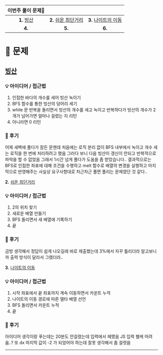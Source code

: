 |                 이번주 풀이 문제🧩                  |                                                               |                                                              |
| :-------------------------------------------------: | :-----------------------------------------------------------: | :----------------------------------------------------------: |
| **1.** [빙산](https://www.acmicpc.net/problem/2573) | **2.** [쉬운 최단거리](https://www.acmicpc.net/problem/14940) | **3.** [나이트의 이동](https://www.acmicpc.net/problem/7562) |
|                       **4.**                        |                            **5.**                             |                            **6.**                            |


# 🧩 문제

## [빙산](https://www.acmicpc.net/problem/2573)

### 💡 아이디어 / 접근법

1. 인접한 바다의 개수를 세어 빙산 녹이기
2. BFS 함수를 통한 빙산의 덩어리 세기
3. while 문 반복을 돌리면서 빙산의 개수를 세고 녹이고 반복하다가 빙산의 개수가 2개가 넘어가면 얼마나 걸렸는 지 리턴
4. 아니라면 0 리턴

### 🤔 후기

어제 새벽에 풀다가 잠든 문젠데 처음에는 로직 분리 없이 BFS 내부에서 녹이고 개수 세는 로직을 한 번에 처리하려고 했음 그러다 보니 다음 빙산이 갱신이 안되고 반복적으로 파악을 할 수 없었음 그래서 1시간 넘게 풀다가 도움을 좀 받았습니다.. 결과적으로는 BFS로 인접한 좌표에 대해 조건을 수행하고 melt 함수로 배열의 변경을 실행하고 마지막으로 반영해주는 사실상 요구사항대로 차근차근 풀면 풀리는 문제였던 것 같다..

**2.** [쉬운 최단거리](https://www.acmicpc.net/problem/14940)

### 💡 아이디어 / 접근법

1. 2의 위치 찾기
2. 새로운 배열 만들기
3. BFS 돌리면서 새 배열에 기록하기
4. 끝

### 🤔 후기

금방 생각해서 정답이 쉽게 나오길래 바로 제출했는데 3%에서 자꾸 틀리더라 알고보니까 출력 방식이 달라서 그랬더라..

**3.** [나이트의 이동](https://www.acmicpc.net/problem/7562)

### 💡 아이디어 / 접근법

1. 시작 좌표에서 끝 좌표까지 계속 이동하면서 카운트 누적
2. 나이트의 이동 경로에 따른 델타 배열 선언
3. BFS 돌리면서 카운트 누적
4. 끝

### 🤔 후기

아이디어 생각이랑 푸는데는 20분도 안걸렸는데 입력에서 헤맸음 JS 입력 왤케 어려움..? 또 dx 마지막 값이 -2 가 되었어야 하는데 잘못 생각해서 좀 걸렷음

---
